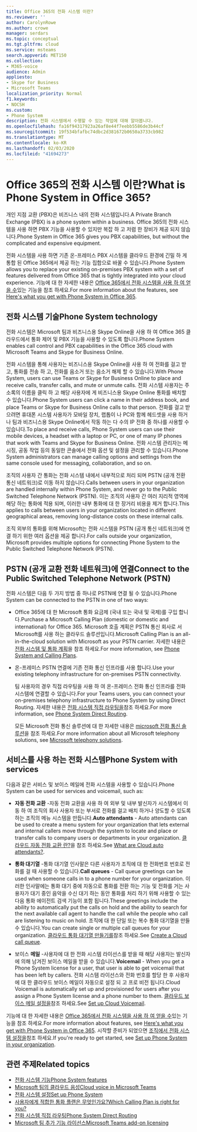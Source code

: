```yaml
---
title: Office 365의 전화 시스템 이란?
ms.reviewer: ''
author: CarolynRowe
ms.author: crowe
manager: serdars
ms.topic: conceptual
ms.tgt.pltfrm: cloud
ms.service: msteams
search.appverid: MET150
ms.collection:
- M365-voice
audience: Admin
appliesto:
- Skype for Business
- Microsoft Teams
localization_priority: Normal
f1.keywords:
- NOCSH
ms.custom:
- Phone System
description: 전화 시스템에서 수행할 수 있는 작업에 대해 알아봅니다.
ms.openlocfilehash: fa16f94317923a26af8e44f7eebb5586de3b44cf
ms.sourcegitcommit: 19f534bfafbc74dbc2d381672b0650a3733cb982
ms.translationtype: MT
ms.contentlocale: ko-KR
ms.lasthandoff: 02/03/2020
ms.locfileid: "41694273"
---
```

# <a name="what-is-phone-system-in-office-365"></a><span data-ttu-id="69ac4-103">Office 365의 전화 시스템 이란?</span><span class="sxs-lookup"><span data-stu-id="69ac4-103">What is Phone System in Office 365?</span></span>

<span data-ttu-id="69ac4-104">개인 지점 교환 (PBX)은 비즈니스 내의 전화 시스템입니다.</span><span class="sxs-lookup"><span data-stu-id="69ac4-104">A Private Branch Exchange (PBX) is a phone system within a business.</span></span> <span data-ttu-id="69ac4-105">Office 365의 전화 시스템을 사용 하면 PBX 기능을 사용할 수 있지만 복잡 하 고 저렴 한 장비가 제공 되지 않습니다.</span><span class="sxs-lookup"><span data-stu-id="69ac4-105">Phone System in Office 365 gives you PBX capabilities, but without the complicated and expensive equipment.</span></span> 

<span data-ttu-id="69ac4-106">전화 시스템을 사용 하면 기존 온-프레미스 PBX 시스템을 클라우드 환경에 긴밀 하 게 통합 된 Office 365에서 제공 하는 기능 집합으로 바꿀 수 있습니다.</span><span class="sxs-lookup"><span data-stu-id="69ac4-106">Phone System allows you to replace your existing on-premises PBX system with a set of features delivered from Office 365 that is tightly integrated into your cloud experience.</span></span> <span data-ttu-id="69ac4-107">기능에 대 한 자세한 내용은 [Office 365에서 전화 시스템을 사용 하 여 얻을 수](here-s-what-you-get-with-phone-system.md)있는 기능을 참조 하세요.</span><span class="sxs-lookup"><span data-stu-id="69ac4-107">For more information about the features, see [Here's what you get with Phone System in Office 365](here-s-what-you-get-with-phone-system.md).</span></span>

## <a name="phone-system-technology"></a><span data-ttu-id="69ac4-108">전화 시스템 기술</span><span class="sxs-lookup"><span data-stu-id="69ac4-108">Phone System technology</span></span>

<span data-ttu-id="69ac4-109">전화 시스템은 Microsoft 팀과 비즈니스용 Skype Online을 사용 하 여 Office 365 클라우드에서 통화 제어 및 PBX 기능을 사용할 수 있도록 합니다.</span><span class="sxs-lookup"><span data-stu-id="69ac4-109">Phone System enables call control and PBX capabilities in the Office 365 cloud with Microsoft Teams and Skype for Business Online.</span></span> 
  
<span data-ttu-id="69ac4-110">전화 시스템을 통해 사용자는 비즈니스용 Skype Online을 사용 하 여 전화를 걸고 받고, 통화를 전송 하 고, 전화를 음소거 또는 음소거 해제 할 수 있습니다.</span><span class="sxs-lookup"><span data-stu-id="69ac4-110">With Phone System, users can use Teams or Skype for Business Online to place and receive calls, transfer calls, and mute or unmute calls.</span></span> <span data-ttu-id="69ac4-111">전화 시스템 사용자는 주소록의 이름을 클릭 하 고 해당 사용자에 게 비즈니스용 Skype Online 통화를 배치할 수 있습니다.</span><span class="sxs-lookup"><span data-stu-id="69ac4-111">Phone System users can click a name in their address book, and place Teams or Skype for Business Online calls to that person.</span></span> <span data-ttu-id="69ac4-112">전화를 걸고 받으려면 휴대폰 시스템 사용자가 모바일 장치, 랩톱이 나 PC와 함께 헤드셋을 사용 하거나 팀과 비즈니스용 Skype Online에서 작동 하는 다 수의 IP 전화 중 하나를 사용할 수 있습니다.</span><span class="sxs-lookup"><span data-stu-id="69ac4-112">To place and receive calls, Phone System users can use their mobile devices, a headset with a laptop or PC, or one of many IP phones that work with Teams and Skype for Business Online.</span></span> <span data-ttu-id="69ac4-113">전화 시스템 관리자는 메시징, 공동 작업 등의 동일한 콘솔에서 전화 옵션 및 설정을 관리할 수 있습니다.</span><span class="sxs-lookup"><span data-stu-id="69ac4-113">Phone System administrators can manage calling options and settings from the same console used for messaging, collaboration, and so on.</span></span>
  
<span data-ttu-id="69ac4-114">조직의 사용자 간 통화는 전화 시스템 내에서 내부적으로 처리 되며 PSTN (공개 전환 통신 네트워크)로 이동 하지 않습니다.</span><span class="sxs-lookup"><span data-stu-id="69ac4-114">Calls between users in your organization are handled internally within Phone System, and never go to the Public Switched Telephone Network (PSTN).</span></span> <span data-ttu-id="69ac4-115">이는 조직의 사용자 간 여러 지리적 영역에 해당 하는 통화에 적용 되며, 이러한 내부 통화에 대 한 장거리 비용을 제거 합니다.</span><span class="sxs-lookup"><span data-stu-id="69ac4-115">This applies to calls between users in your organization located in different geographical areas, removing long-distance costs on these internal calls.</span></span>

<span data-ttu-id="69ac4-116">조직 외부의 통화를 위해 Microsoft는 전화 시스템을 PSTN (공개 통신 네트워크)에 연결 하기 위한 여러 옵션을 제공 합니다.</span><span class="sxs-lookup"><span data-stu-id="69ac4-116">For calls outside your organization, Microsoft provides multiple options for connecting Phone System to the Public Switched Telephone Network (PSTN).</span></span>

## <a name="connect-to-the-public-switched-telephone-network-pstn"></a><span data-ttu-id="69ac4-117">PSTN (공개 교환 전화 네트워크)에 연결</span><span class="sxs-lookup"><span data-stu-id="69ac4-117">Connect to the Public Switched Telephone Network (PSTN)</span></span>
  
<span data-ttu-id="69ac4-118">전화 시스템은 다음 두 가지 방법 중 하나로 PSTN에 연결 될 수 있습니다.</span><span class="sxs-lookup"><span data-stu-id="69ac4-118">Phone System can be connected to the PSTN in one of two ways:</span></span>
  
- <span data-ttu-id="69ac4-119">Office 365에 대 한 Microsoft 통화 요금제 (국내 또는 국내 및 국제)를 구입 합니다.</span><span class="sxs-lookup"><span data-stu-id="69ac4-119">Purchase a Microsoft Calling Plan (domestic or domestic and international) for Office 365.</span></span> <span data-ttu-id="69ac4-120">Microsoft 호출 계획은 PSTN 통신 회사로 서 Microsoft를 사용 하는 클라우드 솔루션입니다.</span><span class="sxs-lookup"><span data-stu-id="69ac4-120">Microsoft Calling Plan is an all-in-the-cloud solution with Microsoft as your PSTN carrier.</span></span> <span data-ttu-id="69ac4-121">자세한 내용은 [전화 시스템 및 통화 계획](calling-plan-landing-page.md)을 참조 하세요.</span><span class="sxs-lookup"><span data-stu-id="69ac4-121">For more information, see [Phone System and Calling Plans](calling-plan-landing-page.md).</span></span>

- <span data-ttu-id="69ac4-122">온-프레미스 PSTN 연결에 기존 전화 통신 인프라를 사용 합니다.</span><span class="sxs-lookup"><span data-stu-id="69ac4-122">Use your existing telephony infrastructure for on-premises PSTN connectivity.</span></span>

  <span data-ttu-id="69ac4-123">팀 사용자의 경우 직접 라우팅을 사용 하 여 온-프레미스 전화 통신 인프라를 전화 시스템에 연결할 수 있습니다.</span><span class="sxs-lookup"><span data-stu-id="69ac4-123">For your Teams users, you can connect your on-premises telephony infrastructure to Phone System by using Direct Routing.</span></span> <span data-ttu-id="69ac4-124">자세한 내용은 [전화 시스템 직접 라우팅을](direct-routing-landing-page.md)참조 하세요.</span><span class="sxs-lookup"><span data-stu-id="69ac4-124">For more information, see [Phone System Direct Routing](direct-routing-landing-page.md).</span></span>

  <span data-ttu-id="69ac4-125">모든 Microsoft 전화 통신 솔루션에 대 한 자세한 내용은 [microsoft 전화 통신 솔루션](https://docs.microsoft.com/SkypeForBusiness/hybrid/msft-telephony-solutions)을 참조 하세요.</span><span class="sxs-lookup"><span data-stu-id="69ac4-125">For more information about all Microsoft telephony solutions, see [Microsoft telephony solutions](https://docs.microsoft.com/SkypeForBusiness/hybrid/msft-telephony-solutions).</span></span>


## <a name="phone-system-with-services"></a><span data-ttu-id="69ac4-126">서비스를 사용 하는 전화 시스템</span><span class="sxs-lookup"><span data-stu-id="69ac4-126">Phone System with services</span></span>

 <span data-ttu-id="69ac4-127">다음과 같은 서비스 및 보이스 메일에 전화 시스템을 사용할 수 있습니다.</span><span class="sxs-lookup"><span data-stu-id="69ac4-127">Phone System can be used for services and voicemail, such as:</span></span>

- <span data-ttu-id="69ac4-128">**자동 전화 교환** -자동 전화 교환을 사용 하 여 외부 및 내부 발신자가 시스템에서 이동 하 여 조직의 회사 사용자 또는 부서로 전화를 걸고 배치 하거나 양도할 수 있도록 하는 조직의 메뉴 시스템을 만듭니다.</span><span class="sxs-lookup"><span data-stu-id="69ac4-128">**Auto attendants** -  Auto attendants can be used to create a menu system for your organization that lets external and internal callers move through the system to locate and place or transfer calls to company users or departments in your organization.</span></span> <span data-ttu-id="69ac4-129">[클라우드 자동 전화 교환 란?](what-are-phone-system-auto-attendants.md)을 참조 하세요.</span><span class="sxs-lookup"><span data-stu-id="69ac4-129">See [What are Cloud auto attendants?](what-are-phone-system-auto-attendants.md).</span></span>

- <span data-ttu-id="69ac4-130">**통화 대기열** -통화 대기열 인사말은 다른 사용자가 조직에 대 한 전화번호 번호로 전화를 걸 때 사용할 수 있습니다.</span><span class="sxs-lookup"><span data-stu-id="69ac4-130">**Call queues** -  Call queue greetings can be used when someone calls in to a phone number for your organization.</span></span> <span data-ttu-id="69ac4-131">이러한 인사말에는 통화 대기 중에 자동으로 통화를 전환 하는 기능 및 전화를 거는 사용자가 대기 중인 음악을 수신 대기 하는 동안 통화를 처리 하기 위해 사용할 수 있는 다음 통화 에이전트 검색 기능이 포함 됩니다.</span><span class="sxs-lookup"><span data-stu-id="69ac4-131">These greetings include the ability to automatically put the calls on hold and the ability to search for the next available call agent to handle the call while the people who call are listening to music on hold.</span></span> <span data-ttu-id="69ac4-132">조직에 대 한 단일 또는 복수 통화 대기열을 만들 수 있습니다.</span><span class="sxs-lookup"><span data-stu-id="69ac4-132">You can create single or multiple call queues for your organization.</span></span> <span data-ttu-id="69ac4-133">[클라우드 통화 대기열 만들기를](create-a-phone-system-call-queue.md)참조 하세요.</span><span class="sxs-lookup"><span data-stu-id="69ac4-133">See [Create a Cloud call queue](create-a-phone-system-call-queue.md).</span></span>

- <span data-ttu-id="69ac4-134">보이스 **메일** -사용자에 대 한 전화 시스템 라이선스를 받을 때 해당 사용자는 발신자에 의해 남겨진 보이스 메일을 받을 수 있습니다.</span><span class="sxs-lookup"><span data-stu-id="69ac4-134">**Voicemail** -  When you get a Phone System license for a user, that user is able to get voicemail that has been left by callers.</span></span> <span data-ttu-id="69ac4-135">전화 시스템 라이선스와 전화 번호를 할당 한 후 사용자에 대 한 클라우드 보이스 메일이 자동으로 설정 되 고 프로 비전 됩니다.</span><span class="sxs-lookup"><span data-stu-id="69ac4-135">Cloud Voicemail is automatically set up and provisioned for users after you assign a Phone System license and a phone number to them.</span></span> <span data-ttu-id="69ac4-136">[클라우드 보이스 메일 설정을](set-up-phone-system-voicemail.md)참조 하세요.</span><span class="sxs-lookup"><span data-stu-id="69ac4-136">See [Set up Cloud Voicemail](set-up-phone-system-voicemail.md).</span></span>

<span data-ttu-id="69ac4-137">기능에 대 한 자세한 내용은 [Office 365에서 전화 시스템을 사용 하 여 얻을 수](here-s-what-you-get-with-phone-system.md)있는 기능을 참조 하세요.</span><span class="sxs-lookup"><span data-stu-id="69ac4-137">For more information about features, see [Here's what you get with Phone System in Office 365](here-s-what-you-get-with-phone-system.md).</span></span> <span data-ttu-id="69ac4-138">시작할 준비가 되었으면 [조직에서 전화 시스템 설정을](setting-up-your-phone-system.md)참조 하세요.</span><span class="sxs-lookup"><span data-stu-id="69ac4-138">If you're ready to get started, see [Set up Phone System in your organization](setting-up-your-phone-system.md).</span></span>

## <a name="related-topics"></a><span data-ttu-id="69ac4-139">관련 주제</span><span class="sxs-lookup"><span data-stu-id="69ac4-139">Related topics</span></span>

- [<span data-ttu-id="69ac4-140">전화 시스템 기능</span><span class="sxs-lookup"><span data-stu-id="69ac4-140">Phone System features</span></span>](here-s-what-you-get-with-phone-system.md)
- [<span data-ttu-id="69ac4-141">Microsoft 팀의 클라우드 음성</span><span class="sxs-lookup"><span data-stu-id="69ac4-141">Cloud voice in Microsoft Teams</span></span>](cloud-voice-landing-page.md)
- [<span data-ttu-id="69ac4-142">전화 시스템 설정</span><span class="sxs-lookup"><span data-stu-id="69ac4-142">Set up Phone System</span></span>](setting-up-your-phone-system.md)
- [<span data-ttu-id="69ac4-143">사용자에게 적합한 통화 플랜은 무엇인가요?</span><span class="sxs-lookup"><span data-stu-id="69ac4-143">Which Calling Plan is right for you?</span></span>](calling-plan-landing-page.md)
- [<span data-ttu-id="69ac4-144">전화 시스템 직접 라우팅</span><span class="sxs-lookup"><span data-stu-id="69ac4-144">Phone System Direct Routing</span></span>](direct-routing-landing-page.md)
- [<span data-ttu-id="69ac4-145">Microsoft 팀 추가 기능 라이선스</span><span class="sxs-lookup"><span data-stu-id="69ac4-145">Microsoft Teams add-on licensing</span></span>](teams-add-on-licensing/microsoft-teams-add-on-licensing.md)


